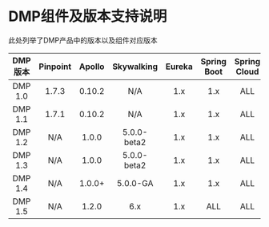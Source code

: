 # DMP组件及版本支持说明
此处列举了DMP产品中的版本以及组件对应版本

DMP版本|Pinpoint|Apollo|Skywalking| Eureka | Spring Boot | Spring Cloud|
|:---:|:---:|:---:|:---:|:---:|:---:|:---:|
|DMP 1.0| 1.7.3|0.10.2|N/A|1.x|1.x|ALL|
|DMP 1.1| 1.7.1|0.10.2|N/A|1.x|1.x| ALL |
|DMP 1.2| N/A|1.0.0|5.0.0-beta2|1.x|1.x| ALL |
|DMP 1.3| N/A| 1.0.0|5.0.0-beta2 |1.x|1.x| ALL |
|DMP 1.4|N/A|1.0.0+|5.0.0-GA|1.x|1.x| ALL |
|DMP 1.5|N/A|1.2.0|6.x|1.x| ALL | ALL |